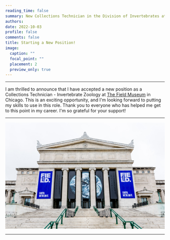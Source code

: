 ```yaml
--- 
reading_time: false
summary: New Collections Technician in the Division of Invertebrates at the Field Museum
authors:
date: 2022-10-03
profile: false
comments: false
title: Starting a New Position!
image:
  caption: ""
  focal_point: ""
  placement: 2
  preview_only: true
---
```

---

I am thrilled to announce that I have accepted a new position as a Collections Technician - Invertebrate Zoology at [The Field Museum](https://www.fieldmuseum.org/) in 
Chicago. This is an exciting opportunity, and I'm looking forward to putting my skills to use in this role. Thank you to everyone who has 
helped me get to this point in my career. I'm so grateful for your support!

---
![fm](https://raw.githubusercontent.com/rosanafcunha/website_rosanafcunha/master/content/post/field/featured.jpeg "fm")

---
